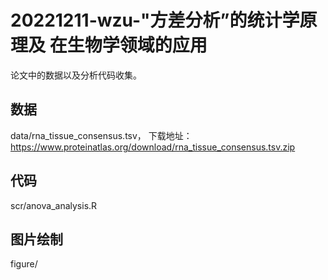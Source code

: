 # 20221211-wzu-"方差分析”的统计学原理及 在生物学领域的应用
论文中的数据以及分析代码收集。

## 数据
data/rna_tissue_consensus.tsv， 下载地址：https://www.proteinatlas.org/download/rna_tissue_consensus.tsv.zip

## 代码
scr/anova_analysis.R

## 图片绘制
figure/
